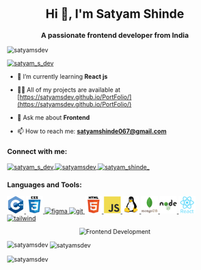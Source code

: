 
<h1 align="center">Hi 👋, I'm Satyam Shinde</h1>
<h3 align="center">A passionate frontend developer from India</h3>

<p align="left"> 
  <img src="https://komarev.com/ghpvc/?username=satyamsdev&label=Profile%20views&color=0e75b6&style=flat" alt="satyamsdev" /> 
</p>

<p align="left"> 
  <a href="https://twitter.com/satyam_s_dev" target="blank">
    <img src="https://img.shields.io/twitter/follow/satyam_s_dev?logo=twitter&style=for-the-badge" alt="satyam_s_dev" />
  </a> 
</p>

- 🌱 I’m currently learning **React js**

- 👨‍💻 All of my projects are available at [https://satyamsdev.github.io/PortFolio/](https://satyamsdev.github.io/PortFolio/)

- 💬 Ask me about **Frontend**

- 📫 How to reach me: **satyamshinde067@gmail.com**

<h3 align="left">Connect with me:</h3>
<p align="left">
  <a href="https://twitter.com/satyam_s_dev" target="blank">
    <img align="center" src="https://raw.githubusercontent.com/rahuldkjain/github-profile-readme-generator/master/src/images/icons/Social/twitter.svg" alt="satyam_s_dev" height="30" width="40" />
  </a>
  <a href="https://linkedin.com/in/satyamsdev" target="blank">
    <img align="center" src="https://raw.githubusercontent.com/rahuldkjain/github-profile-readme-generator/master/src/images/icons/Social/linked-in-alt.svg" alt="satyamsdev" height="30" width="40" />
  </a>
  <a href="https://www.leetcode.com/satyam_shinde_" target="blank">
    <img align="center" src="https://raw.githubusercontent.com/rahuldkjain/github-profile-readme-generator/master/src/images/icons/Social/leet-code.svg" alt="satyam_shinde_" height="30" width="40" />
  </a>
</p>

<h3 align="left">Languages and Tools:</h3>
<p align="left"> 
  <a href="https://www.w3schools.com/cpp/" target="_blank" rel="noreferrer"> 
    <img src="https://raw.githubusercontent.com/devicons/devicon/master/icons/cplusplus/cplusplus-original.svg" alt="cplusplus" width="40" height="40"/> 
  </a> 
  <a href="https://www.w3schools.com/css/" target="_blank" rel="noreferrer"> 
    <img src="https://raw.githubusercontent.com/devicons/devicon/master/icons/css3/css3-original-wordmark.svg" alt="css3" width="40" height="40"/> 
  </a> 
  <a href="https://www.figma.com/" target="_blank" rel="noreferrer"> 
    <img src="https://www.vectorlogo.zone/logos/figma/figma-icon.svg" alt="figma" width="40" height="40"/> 
  </a> 
  <a href="https://git-scm.com/" target="_blank" rel="noreferrer"> 
    <img src="https://www.vectorlogo.zone/logos/git-scm/git-scm-icon.svg" alt="git" width="40" height="40"/> 
  </a> 
  <a href="https://www.w3.org/html/" target="_blank" rel="noreferrer"> 
    <img src="https://raw.githubusercontent.com/devicons/devicon/master/icons/html5/html5-original-wordmark.svg" alt="html5" width="40" height="40"/> 
  </a> 
  <a href="https://developer.mozilla.org/en-US/docs/Web/JavaScript" target="_blank" rel="noreferrer"> 
    <img src="https://raw.githubusercontent.com/devicons/devicon/master/icons/javascript/javascript-original.svg" alt="javascript" width="40" height="40"/> 
  </a> 
  <a href="https://www.linux.org/" target="_blank" rel="noreferrer"> 
    <img src="https://raw.githubusercontent.com/devicons/devicon/master/icons/linux/linux-original.svg" alt="linux" width="40" height="40"/> 
  </a> 
  <a href="https://www.mongodb.com/" target="_blank" rel="noreferrer"> 
    <img src="https://raw.githubusercontent.com/devicons/devicon/master/icons/mongodb/mongodb-original-wordmark.svg" alt="mongodb" width="40" height="40"/> 
  </a> 
  <a href="https://nodejs.org" target="_blank" rel="noreferrer"> 
    <img src="https://raw.githubusercontent.com/devicons/devicon/master/icons/nodejs/nodejs-original-wordmark.svg" alt="nodejs" width="40" height="40"/> 
  </a> 
  <a href="https://reactjs.org/" target="_blank" rel="noreferrer"> 
    <img src="https://raw.githubusercontent.com/devicons/devicon/master/icons/react/react-original-wordmark.svg" alt="react" width="40" height="40"/> 
  </a> 
  <a href="https://tailwindcss.com/" target="_blank" rel="noreferrer"> 
    <img src="https://www.vectorlogo.zone/logos/tailwindcss/tailwindcss-icon.svg" alt="tailwind" width="40" height="40"/> 
  </a> 
</p>

<!-- Frontend Development Image -->
<p align="center">
  <img src="https://path-to-your-frontend-image-url.com" alt="Frontend Development" width="400"/>
</p>

<p><img align="left" src="https://github-readme-stats.vercel.app/api/top-langs?username=satyamsdev&show_icons=true&locale=en&layout=compact" alt="satyamsdev" /></p>

<p>&nbsp;<img align="center" src="https://github-readme-stats.vercel.app/api?username=satyamsdev&show_icons=true&locale=en" alt="satyamsdev" /></p>

<p><img align="center" src="https://github-readme-streak-stats.herokuapp.com/?user=satyamsdev&" alt="satyamsdev" /></p>
